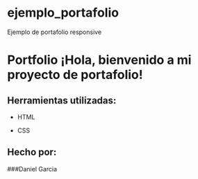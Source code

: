 # ejemplo_portafolio
Ejemplo de portafolio responsive
# Portfolio ¡Hola, bienvenido a mi proyecto de portafolio!
## Herramientas utilizadas:

* HTML

* CSS

## Hecho por:

###Daniel Garcia

